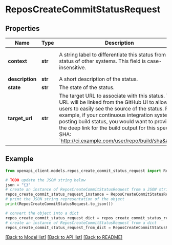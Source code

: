 # ReposCreateCommitStatusRequest


## Properties

Name | Type | Description | Notes
------------ | ------------- | ------------- | -------------
**context** | **str** | A string label to differentiate this status from the status of other systems. This field is case-insensitive. | [optional] [default to 'default']
**description** | **str** | A short description of the status. | [optional] 
**state** | **str** | The state of the status. | 
**target_url** | **str** | The target URL to associate with this status. This URL will be linked from the GitHub UI to allow users to easily see the source of the status.   For example, if your continuous integration system is posting build status, you would want to provide the deep link for the build output for this specific SHA:   &#x60;http://ci.example.com/user/repo/build/sha&#x60; | [optional] 

## Example

```python
from openapi_client.models.repos_create_commit_status_request import ReposCreateCommitStatusRequest

# TODO update the JSON string below
json = "{}"
# create an instance of ReposCreateCommitStatusRequest from a JSON string
repos_create_commit_status_request_instance = ReposCreateCommitStatusRequest.from_json(json)
# print the JSON string representation of the object
print(ReposCreateCommitStatusRequest.to_json())

# convert the object into a dict
repos_create_commit_status_request_dict = repos_create_commit_status_request_instance.to_dict()
# create an instance of ReposCreateCommitStatusRequest from a dict
repos_create_commit_status_request_from_dict = ReposCreateCommitStatusRequest.from_dict(repos_create_commit_status_request_dict)
```
[[Back to Model list]](../README.md#documentation-for-models) [[Back to API list]](../README.md#documentation-for-api-endpoints) [[Back to README]](../README.md)


